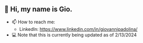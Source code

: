 ## 👋 Hi, my name is Gio.

- 📫 How to reach me:
    - LinkedIn: https://www.linkedin.com/in/giovannipadolina/
- 💻 Note that this is currently being updated as of 2/13/2024

<!---
gpadolina/gpadolina is a ✨ special ✨ repository because its `README.md` (this file) appears on your GitHub profile.
You can click the Preview link to take a look at your changes.
--->
